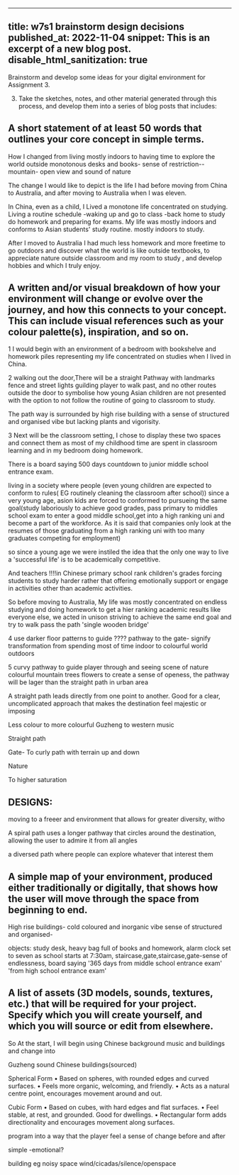  
---
title: w7s1 brainstorm design decisions
published_at: 2022-11-04
snippet: This is an excerpt of a new blog post.
disable_html_sanitization: true
---

 Brainstorm and develop some ideas for your digital environment for Assignment 3.

3. Take the sketches, notes, and other material generated through this process, and develop them into a series of blog posts that includes:

## A short statement of at least 50 words that outlines your core concept in simple terms.

How I changed from living mostly indoors to having time to explore the world outside
monotonous desks and books- sense of restriction-- mountain- open view and sound of nature 

The change I would like to depict is the life I had before moving from China to Australia, and after moving to Australia when I was eleven.

In China, even as a child, I Lived a monotone life concentrated on studying. Living a routine schedule -waking up and go to class -back home to study do homework and preparing for exams. My life was mostly indoors and conforms to Asian students' study routine. mostly indoors to study.

After I moved to Australia I had much less homework and more freetime to go outdoors and discover what the world is like outside textbooks, to appreciate nature outside classroom and my room to study , and develop hobbies and which I truly enjoy.


## A written and/or visual breakdown of how your environment will change or evolve over the journey, and how this connects to your concept. This can include visual references such as your colour palette(s), inspiration, and so on.

1 I would begin with an environment of a bedroom with bookshelve and homework piles representing my life concentrated on studies when I lived in China.

2 walking out the door,There will be a straight Pathway with landmarks fence and street lights guilding player to walk past, and no other routes outside the door to symbolise how young Asian children are not presented with the option to not follow the routine of going to classroom to study.




The path way is surrounded by high rise building with a sense of structured and organised vibe but lacking plants and vigorisity.

3 Next will be the classroom setting, I chose to display these two spaces and connect them as most of my childhood time are spent in classroom learning and in my bedroom doing homework.

There is a board saying 500 days countdown to junior middle school entrance exam.

living in a society where people (even young children are expected to conform to rules( EG routinely cleaning the classroom after school))
since a very young age, asion kids are forced to conformed to pursueing the same goal(study laboriously to achieve good grades, pass primary to middles school exam to enter a good middle school,get into a high ranking uni and become a part of the workforce. As it is said that companies only look at the resumes of those graduating from a high ranking uni with too many graduates competing for employment)

so since a young age we were instiled the idea that the only one way to live a 'successful life' is to be academically competitive. 

And teachers !!!!in Chinese primary school rank children's grades forcing students to study harder rather that offering emotionally support or engage in activities other than academic activities.

So before moving to Australia, My life was mostly concentrated on endless studying and doing homework to get a hier ranking academic results like everyone else, we acted in unison striving to achieve the same end goal and try to walk pass the path 'single wooden bridge'


4 use darker floor patterns to guide ????
pathway to the  gate- signify transformation from spending most of time indoor to colourful world outdoors 

5 curvy pathway to guide player through and seeing scene of nature colourful mountain trees flowers
to create a sense of openess, the pathway will be lager than the straight path in urban area









A straight path leads directly from one point to another. Good for a clear, uncomplicated 
approach that makes the destination feel majestic or imposing

Less colour to more colourful
Guzheng to western music


Straight path

Gate- 
To curly path with terrain up and down

Nature 

To higher saturation 
## DESIGNS:










moving to a freeer and environment that allows for greater diversity, witho

A spiral path uses a longer pathway that circles around the destination, allowing the user 
to admire it from all angles

a diversed path where people can explore whatever that interest them



## A simple map of your environment, produced either traditionally or digitally, that shows how the user will move through the space from beginning to end.


High rise buildings- cold coloured and inorganic vibe
sense of structured and organised- 



objects: study desk, heavy bag full of books and homework, alarm clock set to seven as school starts at 7:30am, staircase,gate,staircase,gate-sense of endlessness, board saying '365 days from middle school entrance exam' 'from high school entrance exam'





## A list of assets (3D models, sounds, textures, etc.) that will be required for your project. Specify which you will create yourself, and which you will source or edit from elsewhere.




So At the start, I will begin using Chinese background music and buildings and change into 

Guzheng sound
Chinese buildings(sourced)







Spherical Form
• Based on spheres, with rounded edges and curved surfaces.
• Feels more organic, welcoming, and friendly.
• Acts as a natural centre point, encourages movement around and out.

Cubic Form
• Based on cubes, with hard edges and flat surfaces.
• Feel stable, at rest, and grounded. Good for dwellings.
• Rectangular form adds directionality and encourages movement along surfaces.


program into a way that the player feel a sense of change before and after

simple -emotional?

building eg noisy space
wind/cicadas/silence/openspace